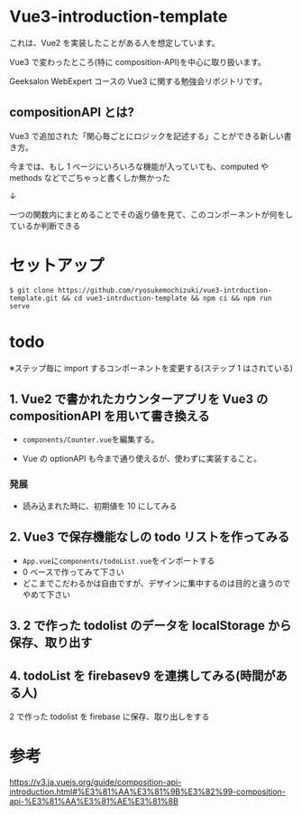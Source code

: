 # Vue3-introduction-template

これは、Vue2 を実装したことがある人を想定しています。

Vue3 で変わったところ(特に composition-API)を中心に取り扱います。

Geeksalon WebExpert コースの Vue3 に関する勉強会リポジトリです。

## compositionAPI とは?

Vue3 で追加された「関心毎ごとにロジックを記述する」ことができる新しい書き方。

今までは、もし 1 ページにいろいろな機能が入っていても、computed や methods などでごちゃっと書くしか無かった

↓

一つの関数内にまとめることでその返り値を見て、このコンポーネントが何をしているか判断できる

# セットアップ

```
$ git clone https://github.com/ryosukemochizuki/vue3-intrduction-template.git && cd vue3-intrduction-template && npm ci && npm run serve
```

# todo

※ステップ毎に import するコンポーネントを変更する(ステップ 1 はされている)

## 1. Vue2 で書かれたカウンターアプリを Vue3 の compositionAPI を用いて書き換える

- `components/Counter.vue`を編集する。

- Vue の optionAPI も今まで通り使えるが、使わずに実装すること。

### 発展

- 読み込まれた時に、初期値を 10 にしてみる

## 2. Vue3 で保存機能なしの todo リストを作ってみる

- `App.vue`に`components/todoList.vue`をインポートする
- 0 ベースで作ってみて下さい
- どこまでこだわるかは自由ですが、デザインに集中するのは目的と違うのでやめて下さい

## 3. 2 で作った todolist のデータを localStorage から保存、取り出す

## 4. todoList を firebasev9 を連携してみる(時間がある人)

2 で作った todolist を firebase に保存、取り出しをする

# 参考

https://v3.ja.vuejs.org/guide/composition-api-introduction.html#%E3%81%AA%E3%81%9B%E3%82%99-composition-api-%E3%81%AA%E3%81%AE%E3%81%8B
